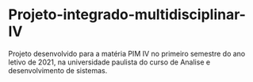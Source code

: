 # Projeto-integrado-multidisciplinar-IV
Projeto desenvolvido para a matéria  PIM IV  no primeiro semestre do ano letivo de 2021, na universidade paulista do curso de Analise e desenvolvimento de sistemas. 
